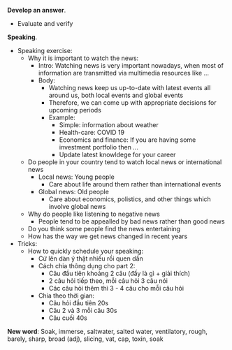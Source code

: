 **Develop an answer**.
* Evaluate and verify

**Speaking**. 
* Speaking exercise:
    * Why it is important to watch the news:
        * Intro: Watching news is very important nowadays, when most of information are transmitted via multimedia resources like ...
        * Body:
            * Watching news keep us up-to-date with latest events all around us, both local events and global events
            * Therefore, we can come up with appropriate decisions for upcoming periods
            * Example:
                * Simple: information about weather
                * Health-care: COVID 19
                * Economics and finance: If you are having some investment portfolio then ...
                * Update latest knowldege for your career
    * Do people in your country tend to watch local news or international news
        * Local news: Young people
            * Care about life around them rather than international events
        * Global news: Old people
            * Care about economics, polistics, and other things which involve global news
    * Why do people like listening to negative news
        * People tend to be appealled by bad news rather than good news
    * Do you think some people find the news entertaining
    * How has the way we get news changed in recent years
* Tricks:
    * How to quickly schedule your speaking:
        * Cứ lên dàn ý thật nhiều rồi quen dần
        * Cách chia thông dụng cho part 2:
            * Câu đầu tiên khoảng 2 câu (đấy là gì + giải thích)
            * 2 câu hỏi tiếp theo, mỗi câu hỏi 3 câu nói
            * Các câu hỏi thêm thì 3 - 4 câu cho mỗi câu hỏi
        * Chia theo thời gian:
            * Câu hỏi đầu tiên 20s
            * Câu 2 và 3 mỗi câu 30s
            * Câu cuối 40s

**New word**: Soak, immerse, saltwater, salted water, ventilatory, rough, barely, sharp, broad (adj), slicing, vat, cap, toxin, soak